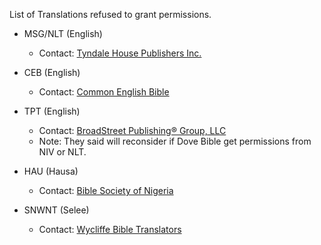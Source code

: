 List of Translations refused to grant permissions.

- MSG/NLT (English)
  - Contact: [Tyndale House Publishers Inc.](https://www.tyndale.com/)

- CEB (English)
  - Contact: [Common English Bible](https://www.commonenglishbible.com/)

- TPT (English)
  - Contact: [BroadStreet Publishing® Group, LLC ](http://www.broadstreetpublishing.com)
  - Note: They said will reconsider if Dove Bible get permissions from NIV or NLT.

- HAU (Hausa)
  - Contact: [Bible Society of Nigeria](http://www.biblesociety-nigeria.org)

- SNWNT (Selee)
  - Contact: [Wycliffe Bible Translators](https://www.wycliffe.org)
